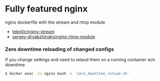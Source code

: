 # Fully featured nginx
nginx dockerfile with the stream and rtmp module

* [tekn0ir/nginx-stream](https://github.com/tekn0ir/nginx-stream)
* [sergey-dryabzhinsky/nginx-rtmp-module](https://github.com/sergey-dryabzhinsky/nginx-rtmp-module)

### Zero downtime reloading of changed configs
If you change settings and need to relaod them on a running container w/o downtime
```bash
$ docker exec -ti nginx bash -c 'zero_downtime_reload.sh'
```
